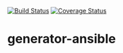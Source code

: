 [![Build Status](https://travis-ci.com/Aaron-K-T-Berry/generator-ansible.svg?branch=master)](https://travis-ci.com/Aaron-K-T-Berry/generator-ansible) [![Coverage Status](https://coveralls.io/repos/github/Aaron-K-T-Berry/generator-ansible/badge.svg)](https://coveralls.io/github/Aaron-K-T-Berry/generator-ansible)
# generator-ansible
